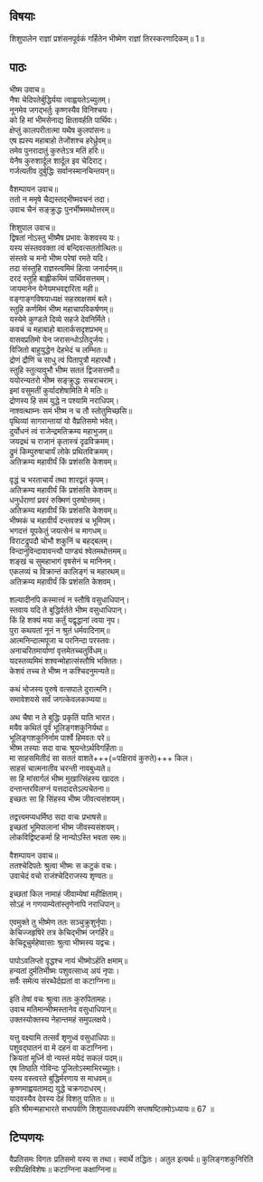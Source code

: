 ## विषयाः

शिशुपालेन राज्ञां प्रशंसनपूर्वकं गर्हितेन भीष्मेण राज्ञां तिरस्करणादिकम्॥ 1॥

## पाठः

भीष्म उवाच॥  
नैषा चेदिपतेर्बुद्धिर्यया त्वाह्वयतेऽच्युतम्।  
नूनमेव जगद्भर्तुः कृष्णस्यैव विनिश्चयः।  
को हि मां भीमसेनाद्य क्षितावर्हति पार्थिवः।  
क्षेप्तुं कालपरीतात्मा यथैष कुलपांसनः॥  
एष ह्यस्य महाबाहो तेजोंशश्च हरेर्ध्रुवम्॥  
तमेव पुनरादातुं कुरुतेऽत्र मतिं हरिः॥  
येनैष कुरुशार्दूल शार्दूल इव चेदिराट्।  
गर्जत्यतीव दुर्बुद्धिः सर्वानस्मानचिन्तयन्॥  

वैशम्पायन उवाच॥  
ततो न ममृषे चैद्यस्तद्भीष्मवचनं तदा।  
उवाच चैनं सङ्क्रुद्धः पुनर्भीष्ममथोत्तरम्॥  

शिशुपाल उवाच॥  
द्विषतां नोऽस्तु भीष्मैष प्रभावः केशवस्य यः।  
यस्य संस्तववक्ता त्वं बन्दिवत्सततोत्थितः॥  
संस्तवे च मनो भीष्म परेषां रमते यदि।  
तदा संस्तुहि राज्ञस्त्वमिमं हित्वा जनार्दनम्॥  
दरदं स्तुहि बाह्लीकमिमं पार्थिवसत्तमम्।  
जायमानेन येनेयमभवद्दारिता मही॥  
वङ्गाङ्गविषयाध्यक्षं सहस्राक्षसमं बले।  
स्तुहि कर्णमिमं भीष्म महाचापविकर्षणम्॥  
यस्येमे कुण्डले दिव्ये सहजे देवनिर्मिते।  
कवचं च महाबाहो बालार्कसदृशप्रभम्॥  
वासवप्रतिमो येन जरासन्धोऽतिदुर्जयः।  
विजितो बाहुयुद्धेन देहभेदं च लम्भितः॥  
द्रोणं द्रौणिं च साधु त्वं पितापुत्रौ महारथौ।  
स्तुहि स्तुत्यावुभौ भीष्म सततं द्विजसत्तमौ॥  
ययोरन्यतरो भीष्म सङ्क्रुद्धः सचराचराम्।  
इमां वसुमतीं कुर्यादशेषामिति मे मतिः॥  
द्रोणस्य हि समं युद्धे न पश्यामि नराधिपम्।  
नाश्वत्थाम्नः समं भीष्म न च तौ स्तोतुमिच्छसि॥  
पृथिव्यां सागरान्तायां यो वैप्रतिसमो भवेत्।  
दुर्योधनं त्वं राजेन्द्रमतिक्रम्य महाभुजम्॥  
जयद्रथं च राजानं कृतास्त्रं दृढविक्रमम्।  
द्रुमं किम्पुरुषाचार्यं लोके प्रथितविक्रमम्।  
अतिक्रम्य महावीर्यं किं प्रशंससि केशवम्॥  

वृद्धं च भरताचार्यं तथा शारद्वतं कृपम्।  
अतिक्रम्य महावीर्यं किं प्रशंससि केशवम्॥  
धनुर्धराणां प्रवरं रुक्मिणं पुरुषोत्तमम्।  
अतिक्रम्य महावीर्यं किं प्रशंससि केशवम्॥  
भीष्मकं च महावीर्यं दन्तवक्त्रं च भूमिपम्।  
भगदत्तं यूपकेतुं जयत्सेनं च मागधम्॥  
विराटद्रुपदौ चोभौ शकुनिं च बहद्बलम्।  
विन्दानुविन्दावावन्त्यौ पाण्ड्यं श्वेतमथोत्तमम्॥  
शङ्खं च सुमहाभागं वृषसेनं च मानिनम्।  
एकलव्यं च विक्रान्तं कालिङ्गं च महारथम्॥  
अतिक्रम्य महावीर्यं किं प्रशंसति केशवम्।  

शल्यादीनपि कस्मात्त्वं न स्तौषि वसुधाधिपान्।  
स्तवाय यदि ते बुद्धिर्वर्तते भीष्म वसुधाधिपान्।  
किं हि शक्यं मया कर्तुं यद्वृद्धानां त्वया नृप।  
पुरा कथयतां नूनं न श्रुतं धर्मवादिनाम्॥  
आत्मनिन्दात्मपूजा च परनिन्दा परस्तवः।  
अनाचरितमार्याणां वृत्तमेतच्चतुर्विधम्॥  
यदस्तव्यमिमं शश्वन्मोहात्संस्तौषि भक्तितः।  
केशवं तच्च ते भीष्म न कश्चिदनुमन्यते॥  

कथं भोजस्य पुरुषे वत्सपाले दुरात्मनि।  
समावेशयसे सर्वं जगत्केवलकाम्यया॥  

अथ चैषा न ते बुद्धिः प्रकृतिं याति भारत।  
मयैव कथितं पूर्वं भूलिङ्गशकुनिर्यथा॥  
भूलिङ्गशकुनिर्नाम पार्श्वे हिमवतः परे॥  
भीष्म तस्याः सदा वाचः श्रूयन्तेऽर्थविगर्हिताः॥  
मा साहसमितीदं सा सततं वाशते+++(=पक्षिरावं कुरुते)+++ किल।  
साहसं चात्मनातीव चरन्ती नावबुध्यते॥  
सा हि मांसार्गलं भीष्म मुखात्सिंहस्य खादतः।  
दन्तान्तरविलग्नं यत्तदादत्तेऽल्पचेतना॥  
इच्छतः सा हि सिंहस्य भीष्म जीवत्यसंशयम्।  

तद्वत्त्वमप्यधर्मिष्ठ सदा वाचः प्रभाषसे॥  
इच्छतां भूमिपालानां भीष्म जीवस्यसंशयम्।  
लोकविद्विष्टकर्मा हि नान्योऽस्ति भवता समः॥  

वैशम्पायन उवाच॥  
ततश्चेदिपतेः श्रुत्वा भीष्मः स कटुकं वचः।  
उवाचेदं वचो राजंश्चेदिराजस्य शृण्वतः॥  

इच्छतां किल नामाहं जीवाम्येषां महीक्षिताम्।  
सोऽहं न गणयाम्येतांस्तृणेनापि नराधिपान्॥  

एवमुक्ते तु भीष्मेण ततः सञ्चुक्रुशुर्नृपाः।  
केचिज्जहृषिरे तत्र केचिद्भीष्मं जगर्हिरे॥  
केचिदूचुर्महेष्वासाः श्रुत्वा भीष्मस्य यद्वचः।  

पापोऽवलिप्तो वृद्धश्च नायं भीष्मोऽर्हति क्षमाम्॥  
हन्यतां दुर्मतिर्भीष्मः पशुवत्साध्व् अयं नृपाः।  
सर्वैः समेत्य संरब्धैर्दह्यतां वा कटाग्निना॥  

इति तेषां वचः श्रुत्वा ततः कुरुपितामहः।  
उवाच मतिमान्भीष्मस्तानेव वसुधाधिपान्॥  
उक्तस्योक्तस्य नेहान्तमहं समुपलक्षये।  

यत्तु वक्ष्यामि तत्सर्वं शृणुध्वं वसुधाधिपाः॥  
पशुवद्घातनं वा मे दहनं वा कटाग्निना।  
क्रियतां मूर्ध्नि वो न्यस्तं मयेदं सकलं पदम्॥  
एष तिष्ठति गोविन्दः पूजितोऽस्माभिरच्युतः।  
यस्य वस्त्वरते बुद्धिर्मरणाय स माधवम्॥  
कृष्णमाह्वयतामद्य युद्धे चक्रगदाधरम्।  
यादवस्यैव देवस्य देहं विशतु पातितः॥ ॥  
इति श्रीमन्महाभारते सभापर्वणि शिशुपालवधपर्वणि सप्तषष्टितमोऽध्यायः॥ 67 ॥

## टिप्पणयः

 वैप्रतिसमः विगतः प्रतिसमो यस्य स तथा। स्वार्थे तद्धितः। अतुल इत्यर्थः॥ कुलिङ्गशकुनिरिति स्त्रीपक्षिविशेषः॥ कटाग्निना कक्षाग्निना॥
